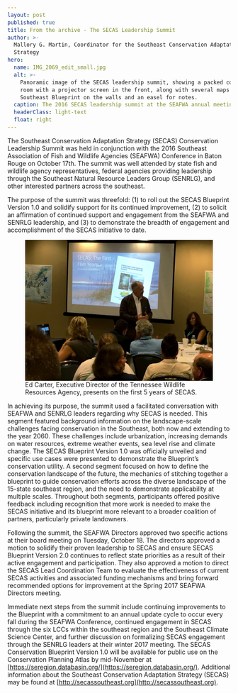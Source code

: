 ```yaml
---
layout: post
published: true
title: From the archive - The SECAS Leadership Summit
author: >-
  Mallory G. Martin, Coordinator for the Southeast Conservation Adaptation
  Strategy
hero:
  name: IMG_2069_edit_small.jpg
  alt: >-
    Panoramic image of the SECAS leadership summit, showing a packed conference
    room with a projector screen in the front, along with several maps of the
    Southeast Blueprint on the walls and an easel for notes.
  caption: The 2016 SECAS leadership summit at the SEAFWA annual meeting.
  headerClass: light-text
  float: right
---
```

The Southeast Conservation Adaptation Strategy (SECAS) Conservation Leadership Summit was held in conjunction with the 2016 Southeast Association of Fish and Wildlife Agencies (SEAFWA) Conference in Baton Rouge on October 17th. The summit was well attended by state fish and wildlife agency representatives, federal agencies providing leadership through the Southeast Natural Resource Leaders Group (SENRLG), and other interested partners across the southeast.

The purpose of the summit was threefold: (1) to roll out the SECAS Blueprint Version 1.0 and solidify support for its continued improvement, (2) to solicit an affirmation of continued support and engagement from the SEAFWA and SENRLG leadership, and (3) to demonstrate the breadth of engagement and accomplishment of the SECAS initiative to date.<!--more-->

<figure><img src="https://raw.githubusercontent.com/USFWS/secas/gh-pages/images/GregWathen2_HLCMedit.jpg" alt="Ed Carter, Executive Director of the Tennessee Wildlife Resources Agency, presents on the first 5 years of SECAS." align="left" style="padding-right: 20px"><figcaption>Ed Carter, Executive Director of the Tennessee Wildlife Resources Agency, presents on the first 5 years of SECAS.</figcaption></figure>

In achieving its purpose, the summit used a facilitated conversation with SEAFWA and SENRLG leaders regarding why SECAS is needed. This segment featured background information on the landscape-scale challenges facing conservation in the Southeast, both now and extending to the year 2060. These challenges include urbanization, increasing demands on water resources, extreme weather events, sea level rise and climate change. The SECAS Blueprint Version 1.0 was officially unveiled and specific use cases were presented to demonstrate the Blueprint’s conservation utility. A second segment focused on how to define the conservation landscape of the future, the mechanics of stitching together a blueprint to guide conservation efforts across the diverse landscape of the 15-state southeast region, and the need to demonstrate applicability at multiple scales. Throughout both segments, participants offered positive feedback including recognition that more work is needed to make the SECAS initiative and its blueprint more relevant to a broader coalition of partners, particularly private landowners.

Following the summit, the SEAFWA Directors approved two specific actions at their board meeting on Tuesday, October 18. The directors approved a motion to solidify their proven leadership to SECAS and ensure SECAS Blueprint Version 2.0 continues to reflect state priorities as a result of their active engagement and participation. They also approved a motion to direct the SECAS Lead Coordination Team to evaluate the effectiveness of current SECAS activities and associated funding mechanisms and bring forward recommended options for improvement at the Spring 2017 SEAFWA Directors meeting.

Immediate next steps from the summit include continuing improvements to the Blueprint with a commitment to an annual update cycle to occur every fall during the SEAFWA Conference, continued engagement in SECAS through the six LCCs within the southeast region and the Southeast Climate Science Center, and further discussion on formalizing SECAS engagement through the SENRLG leaders at their winter 2017 meeting. The SECAS Conservation Blueprint Version 1.0 will be available for public use on the Conservation Planning Atlas by mid-November at [https://seregion.databasin.org/](https://seregion.databasin.org/). Additional information about the Southeast Conservation Adaptation Strategy (SECAS) may be found at [http://secassoutheast.org](http://secassoutheast.org).
